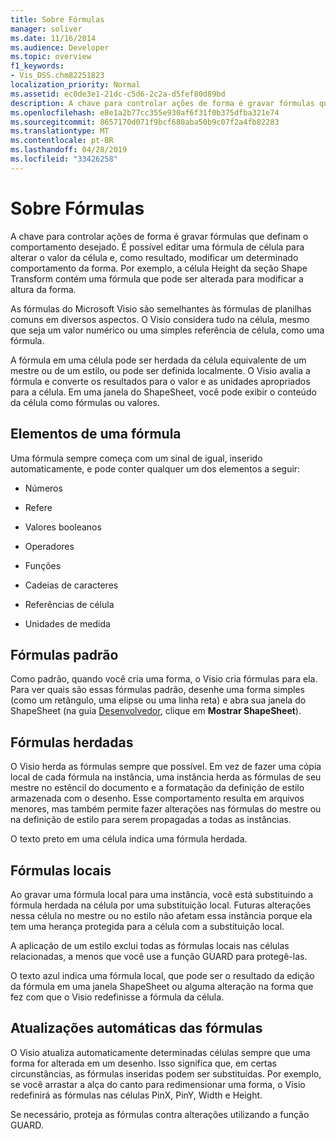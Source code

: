 ```yaml
---
title: Sobre Fórmulas
manager: soliver
ms.date: 11/16/2014
ms.audience: Developer
ms.topic: overview
f1_keywords:
- Vis_DSS.chm82251823
localization_priority: Normal
ms.assetid: ec0de3e1-21dc-c5d6-2c2a-d5fef80d89bd
description: A chave para controlar ações de forma é gravar fórmulas que definam o comportamento desejado. É possível editar uma fórmula de célula para alterar o valor da célula e, como resultado, modificar um determinado comportamento da forma. Por exemplo, a célula Height da seção Shape Transform contém uma fórmula que pode ser alterada para modificar a altura da forma.
ms.openlocfilehash: e8e1a2b77cc355e930af6f31f0b375dfba321e74
ms.sourcegitcommit: 8657170d071f9bcf680aba50b9c07f2a4fb82283
ms.translationtype: MT
ms.contentlocale: pt-BR
ms.lasthandoff: 04/28/2019
ms.locfileid: "33426258"
---
```

# <a name="about-formulas"></a>Sobre Fórmulas

A chave para controlar ações de forma é gravar fórmulas que definam o comportamento desejado. É possível editar uma fórmula de célula para alterar o valor da célula e, como resultado, modificar um determinado comportamento da forma. Por exemplo, a célula Height da seção Shape Transform contém uma fórmula que pode ser alterada para modificar a altura da forma.
  
As fórmulas do Microsoft Visio são semelhantes às fórmulas de planilhas comuns em diversos aspectos. O Visio considera tudo na célula, mesmo que seja um valor numérico ou uma simples referência de célula, como uma fórmula.
  
A fórmula em uma célula pode ser herdada da célula equivalente de um mestre ou de um estilo, ou pode ser definida localmente. O Visio avalia a fórmula e converte os resultados para o valor e as unidades apropriados para a célula. Em uma janela do ShapeSheet, você pode exibir o conteúdo da célula como fórmulas ou valores.
  
## <a name="elements-of-a-formula"></a>Elementos de uma fórmula

Uma fórmula sempre começa com um sinal de igual, inserido automaticamente, e pode conter qualquer um dos elementos a seguir:
  
- Números
    
- Refere
    
- Valores booleanos
    
- Operadores
    
- Funções
    
- Cadeias de caracteres
    
- Referências de célula
    
- Unidades de medida
    
## <a name="default-formulas"></a>Fórmulas padrão

Como padrão, quando você cria uma forma, o Visio cria fórmulas para ela. Para ver quais são essas fórmulas padrão, desenhe uma forma simples (como um retângulo, uma elipse ou uma linha reta) e abra sua janela do ShapeSheet (na guia [Desenvolvedor](run-in-developer-mode-display-the-developer-tab.md), clique em **Mostrar ShapeSheet**).
  
## <a name="inherited-formulas"></a>Fórmulas herdadas

O Visio herda as fórmulas sempre que possível. Em vez de fazer uma cópia local de cada fórmula na instância, uma instância herda as fórmulas de seu mestre no estêncil do documento e a formatação da definição de estilo armazenada com o desenho. Esse comportamento resulta em arquivos menores, mas também permite fazer alterações nas fórmulas do mestre ou na definição de estilo para serem propagadas a todas as instâncias.
  
O texto preto em uma célula indica uma fórmula herdada.
  
## <a name="local-formulas"></a>Fórmulas locais

Ao gravar uma fórmula local para uma instância, você está substituindo a fórmula herdada na célula por uma substituição local. Futuras alterações nessa célula no mestre ou no estilo não afetam essa instância porque ela tem uma herança protegida para a célula com a substituição local.
  
A aplicação de um estilo exclui todas as fórmulas locais nas células relacionadas, a menos que você use a função GUARD para protegê-las.
  
O texto azul indica uma fórmula local, que pode ser o resultado da edição da fórmula em uma janela ShapeSheet ou alguma alteração na forma que fez com que o Visio redefinisse a fórmula da célula.
  
## <a name="automatic-updates-to-formulas"></a>Atualizações automáticas das fórmulas

 O Visio atualiza automaticamente determinadas células sempre que uma forma for alterada em um desenho. Isso significa que, em certas circunstâncias, as fórmulas inseridas podem ser substituídas. Por exemplo, se você arrastar a alça do canto para redimensionar uma forma, o Visio redefinirá as fórmulas nas células PinX, PinY, Width e Height. 
  
Se necessário, proteja as fórmulas contra alterações utilizando a função GUARD.
  

